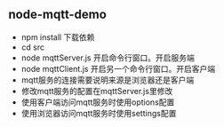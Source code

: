 ## node-mqtt-demo
- npm install 下载依赖
- cd src
- node mqttServer.js 开启命令行窗口。开启服务端
- node mqttClient.js 开启另一个命令行窗口。开启客户端
- mqtt服务的连接需要说明来源是浏览器还是客户端
- 修改mqtt服务的配置在mqttServer.js里修改
- 使用客户端访问mqtt服务时使用options配置
- 使用浏览器访问mqtt服务时使用settings配置